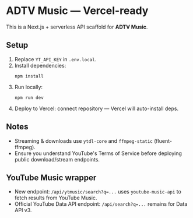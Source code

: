 # ADTV Music — Vercel-ready

This is a Next.js + serverless API scaffold for **ADTV Music**.

## Setup

1. Replace `YT_API_KEY` in `.env.local`.
2. Install dependencies:
   ```
   npm install
   ```
3. Run locally:
   ```
   npm run dev
   ```
4. Deploy to Vercel: connect repository — Vercel will auto-install deps.

## Notes

- Streaming & downloads use `ytdl-core` and `ffmpeg-static` (fluent-ffmpeg).
- Ensure you understand YouTube's Terms of Service before deploying public download/stream endpoints.


## YouTube Music wrapper
- New endpoint: `/api/ytmusic/search?q=...` uses `youtube-music-api` to fetch results from YouTube Music.
- Official YouTube Data API endpoint: `/api/search?q=...` remains for Data API v3.
